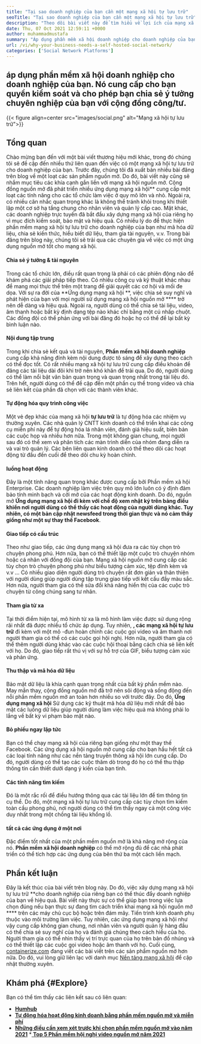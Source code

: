 ```yaml
---
title: "Tại sao doanh nghiệp của bạn cần một mạng xã hội tự lưu trữ" 
seoTitle: "Tại sao doanh nghiệp của bạn cần một mạng xã hội tự lưu trữ" 
description: "Theo dõi bài viết này để tìm hiểu về lợi ích của mạng xã hội tự lưu trữ cho doanh nghiệp. Nó cho phép bạn xây dựng không gian công cộng/riêng tư cho các đội và cá nhân." 
date: Thu, 07 Oct 2021 12:59:11 +0000
author: muhammadmustafa
summary: "Áp dụng phần mềm xã hội doanh nghiệp cho doanh nghiệp của bạn. Nó cung cấp cho bạn quyền kiểm soát và cho phép bạn chia sẻ ý tưởng chuyên nghiệp của bạn với cộng đồng công/tư." 
url: /vi/why-your-business-needs-a-self-hosted-social-network/
categories: ['Social Network Platforms']
---
```


## áp dụng phần mềm xã hội doanh nghiệp cho doanh nghiệp của bạn. Nó cung cấp cho bạn quyền kiểm soát và cho phép bạn chia sẻ ý tưởng chuyên nghiệp của bạn với cộng đồng công/tư.

{{< figure align=center src="images/social.png" alt="Mạng xã hội tự lưu trữ">}}


## Tổng quan
Chào mừng bạn đến với một bài viết thương hiệu mới khác, trong đó chúng tôi sẽ đề cập đến nhiều thứ liên quan đến việc có một mạng xã hội tự lưu trữ cho doanh nghiệp của bạn. Trước đây, chúng tôi đã xuất bản nhiều bài đăng trên blog về một loạt các sản phẩm nguồn mở. Do đó, bài viết này cũng sẽ nhắm mục tiêu các khía cạnh gắn liền với mạng xã hội nguồn mở. Cộng đồng nguồn mở đã phát triển nhiều ứng dụng mạng xã hội** cung cấp một loạt các tính năng cho các tổ chức làm việc ở quy mô lớn và nhỏ. Ngoài ra, có nhiều cân nhắc quan trọng khác là không thể tránh khỏi trong khi thiết lập một cơ sở hạ tầng chung cho nhân viên và quản lý cấp cao.
Mặt khác, các doanh nghiệp trực tuyến đã bắt đầu xây dựng mạng xã hội của riêng họ vì mục đích kiểm soát, bảo mật và hiệu quả. Có nhiều lý do để thực hiện phần mềm mạng xã hội tự lưu trữ cho doanh nghiệp của bạn như mã hóa dữ liệu, chia sẻ kiến ​​thức, hiểu biết dữ liệu, tham gia tài nguyên, v.v. Trong bài đăng trên blog này, chúng tôi sẽ trải qua các chuyên gia về việc có một ứng dụng nguồn mở tốt cho mạng xã hội.

#### Chia sẻ ý tưởng & tài nguyên
Trong các tổ chức lớn, điều rất quan trọng là phải có các phiên động não để khám phá các giải pháp tiếp theo. Có nhiều công cụ và kỹ thuật khác nhau để mang mọi thực thể trên một trang để giải quyết các cơ hội và mối đe dọa. Với sự ra đời của **Ứng dụng mạng xã hội **, việc chia sẻ suy nghĩ và phát hiện của bạn với mọi người sử dụng mạng xã hội nguồn mở ****  trở nên dễ dàng và hiệu quả. Ngoài ra, người dùng có thể chia sẻ tài liệu, video, âm thanh hoặc bất kỳ định dạng tệp nào khác chỉ bằng một cú nhấp chuột. Các đồng đội có thể phản ứng với bài đăng đó hoặc họ có thể để lại bất kỳ bình luận nào.

#### Nội dung tập trung
Trong khi chia sẻ kết quả và tài nguyên,  **Phần mềm xã hội doanh nghiệp**  cung cấp khả năng đính kèm nội dung được tô sáng để xây dựng theo cách có thể đọc tốt. Có rất nhiều mạng xã hội tự lưu trữ cung cấp điều khoản để đăng các tài liệu dài đôi khi trở nên khó khăn để trải qua. Do đó, người dùng có thể làm nổi bật văn bản quan trọng và quan trọng nhất trong tài liệu đó. Trên hết, người dùng có thể đề cập đến một phần cụ thể trong video và chia sẻ liên kết của phần đã chọn với các thành viên khác.

#### Tự động hóa quy trình công việc
Một vẻ đẹp khác của mạng xã hội  **tự lưu trữ**  là tự động hóa các nhiệm vụ thường xuyên. Các nhà quản lý CNTT kinh doanh có thể triển khai các công cụ miễn phí này để tự động hóa lá nhân viên, đánh giá hiệu suất, biên bản các cuộc họp và nhiều hơn nữa. Trong một không gian chung, mọi người sau đó có thể xem và phân tích các màn trình diễn của nhóm đang diễn ra và vai trò quản lý. Các bên liên quan kinh doanh có thể theo dõi các hoạt động từ đầu đến cuối để theo dõi chu kỳ hoàn chỉnh.

#### luồng hoạt động
Đây là một tính năng quan trọng khác được cung cấp bởi Phần mềm xã hội Enterprise. Các doanh nghiệp làm việc trên quy mô lớn luôn có ý định đảm bảo tính minh bạch và cởi mở của các hoạt động kinh doanh. Do đó, nguồn mở **Ứng dụng mạng xã hội  **đi kèm với chế độ xem nhật ký trên bảng điều khiển nơi người dùng có thể thấy các hoạt động của người dùng khác. Tuy nhiên, có một bản cập nhật newsfeed trong thời gian thực và nó cảm thấy giống như một sự thay thế**   Facebook**.

#### Giao tiếp có cấu trúc
Theo như giao tiếp, các ứng dụng mạng xã hội đưa ra các tùy chọn trò chuyện phong phú. Hơn nữa, bạn có thể thiết lập một cuộc trò chuyện nhóm hoặc cá nhân với đồng đội của bạn. Mạng xã hội nguồn mở cung cấp các tùy chọn trò chuyện phong phú như biểu tượng cảm xúc, tệp đính kèm và v.v ... Có nhiều giao diện người dùng trò chuyện rất đơn giản và thân thiện với người dùng giúp người dùng tập trung giao tiếp với kết cấu đầy màu sắc. Hơn nữa, người tham gia có thể sửa đổi khả năng hiển thị của các cuộc trò chuyện từ công chúng sang tư nhân.

#### Tham gia từ xa
Tại thời điểm hiện tại, mô hình từ xa là mô hình làm việc được sử dụng rộng rãi nhất đã được nhiều tổ chức áp dụng. Tuy nhiên, **, các mạng xã hội tự lưu trữ** đi kèm với một mô -đun hoàn chỉnh các cuộc gọi video và âm thanh nơi người tham gia có thể có các cuộc gọi hội nghị. Hơn nữa, người tham gia có thể thêm người dùng khác vào các cuộc hội thoại bằng cách chia sẻ liên kết với họ. Do đó, giao tiếp rất thú vị với sự hỗ trợ của GIF, biểu tượng cảm xúc và phản ứng.

#### Thu thập và mã hóa dữ liệu
Bảo mật dữ liệu là khía cạnh quan trọng nhất của bất kỳ phần mềm nào. May mắn thay, cộng đồng nguồn mở đã trở nên sôi động và sống động đến nỗi phần mềm nguồn mở an toàn hơn nhiều so với trước đây. Do đó,  **Ứng dụng mạng xã hội**  Sử dụng các kỹ thuật mã hóa dữ liệu mới nhất để bảo mật các luồng dữ liệu giúp người dùng làm việc hiệu quả mà không phải lo lắng về bất kỳ vi phạm bảo mật nào.

#### Bỏ phiếu ngay lập tức
Bạn có thể chạy mạng xã hội của riêng bạn giống như một thay thế Facebook. Các ứng dụng xã hội nguồn mở cung cấp cho bạn hầu hết tất cả các loại tính năng như các nền tảng truyền thông xã hội lớn cung cấp. Do đó, người dùng có thể tạo các cuộc thăm dò trong đó họ có thể thu thập thông tin cần thiết dưới dạng ý kiến ​​của bạn tình.

#### Các tính năng tìm kiếm
Đó là một rắc rối để điều hướng thông qua các tài liệu lớn để tìm thông tin cụ thể. Do đó, một mạng xã hội tự lưu trữ cung cấp các tùy chọn tìm kiếm toàn cầu phong phú, nơi người dùng có thể tìm thấy ngay cả một công việc duy nhất trong một chồng tài liệu khổng lồ.

#### tất cả các ứng dụng ở một nơi
Đặc điểm tốt nhất của một phần mềm nguồn mở là khả năng mở rộng của nó.  **Phần mềm xã hội doanh nghiệp**  có thể mở rộng đủ để các nhà phát triển có thể tích hợp các ứng dụng của bên thứ ba một cách liền mạch.

## Phần kết luận
Đây là kết thúc của bài viết trên blog này. Do đó, việc xây dựng mạng xã hội tự lưu trữ **cho doanh nghiệp của riêng bạn có thể thúc đẩy doanh nghiệp của bạn về hiệu quả. Bài viết này thực sự có thể giúp bạn trong việc lựa chọn đúng nếu bạn thực sự đang tìm cách triển khai mạng xã hội nguồn mở ****  trên các máy chủ cục bộ hoặc trên đám mây. Tiến trình kinh doanh phụ thuộc vào môi trường làm việc. Tuy nhiên, các ứng dụng mạng xã hội như vậy cung cấp không gian chung, nơi nhân viên và người quản lý hàng đầu có thể chia sẻ suy nghĩ của họ và đánh giá chúng theo cách hiểu của họ. Người tham gia có thể nhìn thấy vị trí trực quan của họ trên bản đồ nhúng và có thể thiết lập các cuộc gọi video hoặc âm thanh với họ.
Cuối cùng, [containerize.com][1] đang viết các bài viết trên các sản phẩm nguồn mở hơn nữa. Do đó, vui lòng giữ liên lạc với danh mục [Nền tảng mạng xã hội][2] để cập nhật thường xuyên.

## Khám phá   {#Explore}
Bạn có thể tìm thấy các liên kết sau có liên quan:
  * **[Humhub][3]**
  * **[Tự động hóa hoạt động kinh doanh bằng phần mềm nguồn mở và miễn phí][4]**
  * **[Những điều cần xem xét trước khi chọn phần mềm nguồn mở vào năm 2021][5]**
  *[ **Top 5 Phần mềm hội nghị video nguồn mở năm 2021** ][6]

  
[1]: https://www.containerize.com/
[2]: https://products.containerize.com/social-network-platforms/
[3]: https://products.containerize.com/social-network-platforms/humhub/
[4]: https://blog.containerize.com/blogging/automate-business-operations-using-open-source-software/
[5]: https://blog.containerize.com/cmdb-software/things-to-review-before-opting-open-source-software-in-2021/
[6]: https://blog.containerize.com/video-conferencing-software/top-5-open-source-video-conferencing-software-of-2021/
